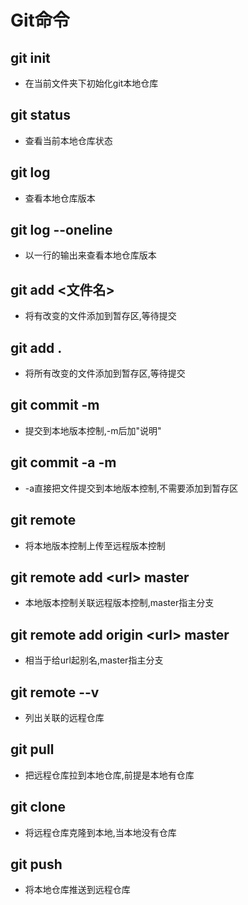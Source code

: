 # Git命令

## git init
- 在当前文件夹下初始化git本地仓库

## git status
- 查看当前本地仓库状态

## git log
- 查看本地仓库版本

## git log --oneline
- 以一行的输出来查看本地仓库版本

## git add \<文件名\>
- 将有改变的文件添加到暂存区,等待提交

## git add .
- 将所有改变的文件添加到暂存区,等待提交

## git commit -m
- 提交到本地版本控制,-m后加"说明"

## git commit -a -m
- -a直接把文件提交到本地版本控制,不需要添加到暂存区

## git remote
- 将本地版本控制上传至远程版本控制

## git remote add \<url\> master
- 本地版本控制关联远程版本控制,master指主分支

## git remote add origin \<url\> master
- 相当于给url起别名,master指主分支

## git remote --v
- 列出关联的远程仓库

## git pull
- 把远程仓库拉到本地仓库,前提是本地有仓库

## git clone
- 将远程仓库克隆到本地,当本地没有仓库

## git push
- 将本地仓库推送到远程仓库

